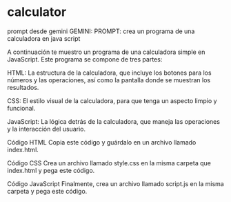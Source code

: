 # calculator
prompt desde gemini
GEMINI:
PROMPT: crea un programa de una calculadora en java script

A continuación te muestro un programa de una calculadora simple en JavaScript. Este programa se compone de tres partes:

HTML: La estructura de la calculadora, que incluye los botones para los números y las operaciones, así como la pantalla donde se muestran los resultados.

CSS: El estilo visual de la calculadora, para que tenga un aspecto limpio y funcional.

JavaScript: La lógica detrás de la calculadora, que maneja las operaciones y la interacción del usuario.

Código HTML
Copia este código y guárdalo en un archivo llamado index.html.

Código CSS
Crea un archivo llamado style.css en la misma carpeta que index.html y pega este código.

Código JavaScript
Finalmente, crea un archivo llamado script.js en la misma carpeta y pega este código.
